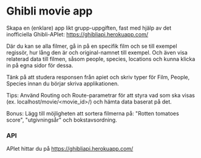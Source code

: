 # Ghibli movie app

Skapa en (enklare) app likt grupp-uppgiften, fast med hjälp av det inofficiella Ghibli-APIet: https://ghibliapi.herokuapp.com/

Där du kan se alla filmer, gå in på en specifik film och se till exempel regissör, hur lång den är och original-namnet till exempel. Och även visa relaterad data till filmen, såsom people, species, locations och kunna klicka in på egna sidor för dessa.

Tänk på att studera responsen från apiet och skriv typer för Film, People, Species innan du börjar skriva applikationen.

Tips: Använd Routing och Route-parametrar för att styra vad som ska visas (ex. localhost/movie/<movie_id>/) och hämta data baserat på det.

Bonus: Lägg till möjligheten att sortera filmerna på: "Rotten tomatoes score", "utgivningsår" och bokstavsordning.

### API

APIet hittar du på https://ghibliapi.herokuapp.com/
